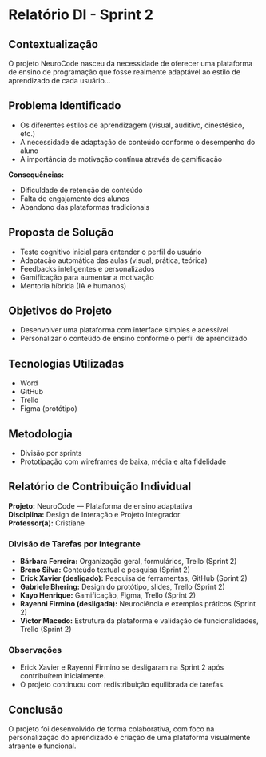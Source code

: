 <!DOCTYPE html>
<html lang="pt-BR">
<head>
  <meta charset="UTF-8">
  <title>Relatório DI - Sprint 2</title>
</head>
<body>
  <h1>Relatório DI - Sprint 2</h1>

  <h2>Contextualização</h2>
  <p>O projeto NeuroCode nasceu da necessidade de oferecer uma plataforma de ensino de programação que fosse realmente adaptável ao estilo de aprendizado de cada usuário...</p>

  <h2>Problema Identificado</h2>
  <ul>
    <li>Os diferentes estilos de aprendizagem (visual, auditivo, cinestésico, etc.)</li>
    <li>A necessidade de adaptação de conteúdo conforme o desempenho do aluno</li>
    <li>A importância de motivação contínua através de gamificação</li>
  </ul>

  <p><strong>Consequências:</strong></p>
  <ul>
    <li>Dificuldade de retenção de conteúdo</li>
    <li>Falta de engajamento dos alunos</li>
    <li>Abandono das plataformas tradicionais</li>
  </ul>

  <h2>Proposta de Solução</h2>
  <ul>
    <li>Teste cognitivo inicial para entender o perfil do usuário</li>
    <li>Adaptação automática das aulas (visual, prática, teórica)</li>
    <li>Feedbacks inteligentes e personalizados</li>
    <li>Gamificação para aumentar a motivação</li>
    <li>Mentoria híbrida (IA e humanos)</li>
  </ul>

  <h2>Objetivos do Projeto</h2>
  <ul>
    <li>Desenvolver uma plataforma com interface simples e acessível</li>
    <li>Personalizar o conteúdo de ensino conforme o perfil de aprendizado</li>
  </ul>

  <h2>Tecnologias Utilizadas</h2>
  <ul>
    <li>Word</li>
    <li>GitHub</li>
    <li>Trello</li>
    <li>Figma (protótipo)</li>
  </ul>

  <h2>Metodologia</h2>
  <ul>
    <li>Divisão por sprints</li>
    <li>Prototipação com wireframes de baixa, média e alta fidelidade</li>
  </ul>

  <h2>Relatório de Contribuição Individual</h2>
  <p><strong>Projeto:</strong> NeuroCode — Plataforma de ensino adaptativa<br>
  <strong>Disciplina:</strong> Design de Interação e Projeto Integrador<br>
  <strong>Professor(a):</strong> Cristiane</p>

  <h3>Divisão de Tarefas por Integrante</h3>
  <ul>
    <li><strong>Bárbara Ferreira:</strong> Organização geral, formulários, Trello (Sprint 2)</li>
    <li><strong>Breno Silva:</strong> Conteúdo textual e pesquisa (Sprint 2)</li>
    <li><strong>Erick Xavier (desligado):</strong> Pesquisa de ferramentas, GitHub (Sprint 2)</li>
    <li><strong>Gabriele Bhering:</strong> Design do protótipo, slides, Trello (Sprint 2)</li>
    <li><strong>Kayo Henrique:</strong> Gamificação, Figma, Trello (Sprint 2)</li>
    <li><strong>Rayenni Firmino (desligada):</strong> Neurociência e exemplos práticos (Sprint 2)</li>
    <li><strong>Victor Macedo:</strong> Estrutura da plataforma e validação de funcionalidades, Trello (Sprint 2)</li>
  </ul>

  <h3>Observações</h3>
  <ul>
    <li>Erick Xavier e Rayenni Firmino se desligaram na Sprint 2 após contribuírem inicialmente.</li>
    <li>O projeto continuou com redistribuição equilibrada de tarefas.</li>
  </ul>

  <h2>Conclusão</h2>
  <p>O projeto foi desenvolvido de forma colaborativa, com foco na personalização do aprendizado e criação de uma plataforma visualmente atraente e funcional.</p>
</body>
</html>

